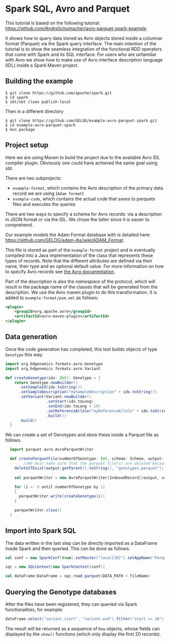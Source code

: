Spark SQL, Avro and Parquet
===========================

This tutorial is based on the following tutorial: https://github.com/AndreSchumacher/avro-parquet-spark-example.

It shows how to query data stored as Avro objects stored
inside a columnar format (Parquet) via the Spark query
interface. The main intention of the tutorial is to show the seamless
integration of the functional RDD operators that come with Spark and
its SQL interface. For users who are unfamiliar with Avro we show how
to make use of Avro interface description language (IDL) inside a
Spark Maven project.

Building the example
--------------------

```
$ git clone https://github.com/apache/spark.git
$ cd spark
$ sbt/sbt clean publish-local
```

Then in a different directory

```
$ git clone https://github.com/GELOG/example-avro-parquet-spark.git
$ cd example-avro-parquet-spark
$ mvn package
```

Project setup
-------------

Here we are using Maven to build the project due to the available Avro
IDL compiler plugin. Obviously one could have achieved the same goal
using sbt.

There are two subprojects:

* `example-format`, which contains the Avro description of the primary
  data record we are using (`Adam format`)
* `example-code`, which contains the actual code that saves to parquets files and executes the queries

There are two ways to specify a schema for Avro records: via a
description in JSON format or via the IDL.  We chose the latter since
it is easier to comprehend.

Our example models the Adam Format database with is detailed here: https://github.com/GELOG/adam-ibs/wiki/ADAM_Format.


This file is stored as part of the `example-format` project and is
eventually compiled into a Java implementation of the class that
represents these types of records. Note that the different
attributes are defined via their name, their type and an optional
default value. For more information on how to specify Avro records see
[the Avro documentation](http://avro.apache.org/docs/current/idl.html).

Part of the description is also the _namespace_ of the protocol, which
will result in the package name of the classes that will be generated
from the description. We use the Avro maven plugin to do this
transformation. It is added to `example-format/pom.xml` as follows:

```xml
<plugin>
    <groupId>org.apache.avro</groupId>
    <artifactId>avro-maven-plugin</artifactId>
</plugin>
```

Data generation
---------------

Once the code generation has completed, this test builds objects of type `Genotype` this way:

```Scala
import org.bdgenomics.formats.avro.Genotype
import org.bdgenomics.formats.avro.Variant

def createGenotype(idx: Int): Genotype = {
    return Genotype.newBuilder()
      .setSampleId(idx.toString())
      .setSampleDescription("mySampleDescription" + idx.toString())
      .setVariant(Variant.newBuilder()
                  .setStart(idx.toLong)
                  .setEnd(idx.toLong + 10)
                  .setReferenceAllele("myReferenceAllele" + idx.toString())
                  .build())
      .build()
  }
```

We can create a set of Genotypes and store these inside a Parquet file as follows.

```Scala
  import parquet.avro.AvroParquetWriter

  def createParquetFile(numberOfGenotype: Int, schema: Schema, output: Path, conf: Configuration): Unit = {
        //We must make sure that the parquet file(s) are deleted because the following script doesn't replace the file.
    deleteIfExist(output.getParent().toString(), "genotypes.parquet");
    
    val parquetWriter = new AvroParquetWriter[IndexedRecord](output, schema)

    for (i <- 0 until numberOfGenotype by 1)
    {
      parquetWriter.write(createGenotype(i))
    }

    parquetWriter.close()
  }
```


Import into Spark SQL
---------------------

The data written in the last step can be directly imported as a DataFrame
inside Spark and then queried. This can be done as follows.

```Scala
val conf = new SparkConf(true).setMaster("local[10]").setAppName("ParquetAvroExample")

sqc = new SQLContext(new SparkContext(conf))

val dataFrame:DataFrame = sqc.read.parquet(DATA_PATH + fileName)
```


Querying the Genotype databases
---------------------------------------

After the files have been registered, they can queried via Spark functionalities, for example:

```Scala
dataFrame.select("variant.start", "variant.end").filter("start >= 20").filter("start <= 30").show()
```

The result will be returned as a sequence of `Row` objects, whose
fields can displayed by the `show()` functions (which only display the first 20 records). 
